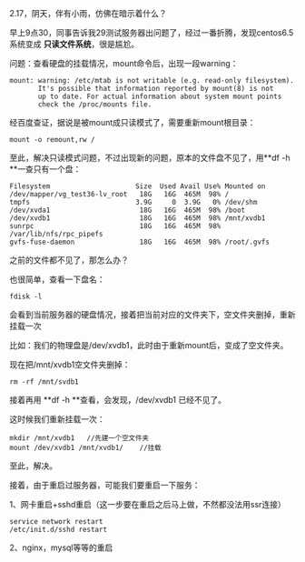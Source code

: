2.17，阴天，伴有小雨，仿佛在暗示着什么？

早上9点30，同事告诉我29测试服务器出问题了，经过一番折腾，发现centos6.5系统变成 **只读文件系统**，很是尴尬。

问题：查看硬盘的挂载情况，mount命令后，出现一段warning：

```
mount: warning: /etc/mtab is not writable (e.g. read-only filesystem).
       It's possible that information reported by mount(8) is not
       up to date. For actual information about system mount points
       check the /proc/mounts file.
```

经百度查证，据说是被mount成只读模式了，需要重新mount根目录：

```
mount -o remount,rw /
```

至此，解决只读模式问题，不过出现新的问题，原本的文件盘不见了，用**df -h **一查只有一个盘：

```
Filesystem                     Size  Used Avail Use% Mounted on
/dev/mapper/vg_test36-lv_root   18G   16G  465M  98% /
tmpfs                          3.9G     0  3.9G   0% /dev/shm
/dev/xvda1                      18G   16G  465M  98% /boot
/dev/xvdb1                      18G   16G  465M  98% /mnt/xvdb1
sunrpc                          18G   16G  465M  98% /var/lib/nfs/rpc_pipefs
gvfs-fuse-daemon                18G   16G  465M  98% /root/.gvfs
```

之前的文件都不见了，那怎么办？

也很简单，查看一下盘名：

```
fdisk -l
```

会看到当前服务器的硬盘情况，接着把当前对应的文件夹下，空文件夹删掉，重新挂载一次

比如：我们的物理盘是/dev/xvdb1，此时由于重新mount后，变成了空文件夹。

现在把/mnt/xvdb1空文件夹删掉：

```
rm -rf /mnt/svdb1
```

接着再用 **df -h **查看，会发现，/dev/xvdb1 已经不见了。

这时候我们重新挂载一次：

```
mkdir /mnt/xvdb1   //先建一个空文件夹
mount /dev/xvdb1 /mnt/xvdb1/    //挂载
```

至此，解决。

接着，由于重启过服务器，可能我们要重启一下服务：

1、网卡重启+sshd重启（这一步要在重启之后马上做，不然都没法用ssr连接）

```
service network restart
/etc/init.d/sshd restart
```

2、nginx，mysql等等的重启

